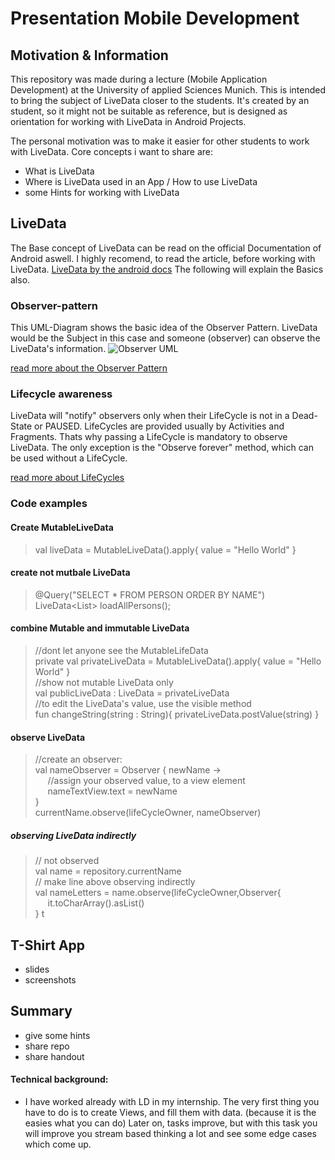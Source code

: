 # Presentation Mobile Development
## Motivation & Information
This repository was made during a lecture (Mobile Application Development) at the University of applied Sciences Munich. 
This is intended to bring the subject of LiveData closer to the students. It's created by an student, so it might not be suitable as reference, but is designed as orientation for working with LiveData in Android Projects.

The personal motivation was to make it easier for other students to work with LiveData.
Core concepts i want to share are:
* What is LiveData
* Where is LiveData used in an App / How to use LiveData
* some Hints for working with LiveData

## LiveData
The Base concept of LiveData can be read on the official Documentation of Android aswell. I highly recomend, to read the article, before working with LiveData.
[LiveData by the android docs](https://developer.android.com/topic/libraries/architecture/livedata)
The following will explain the Basics also.

### Observer-pattern
This UML-Diagram shows the basic idea of the Observer Pattern.
LiveData would be the Subject in this case and someone (observer) can observe the LiveData's information.
![Observer UML](https://upload.wikimedia.org/wikipedia/commons/thumb/a/a8/Observer_w_update.svg/750px-Observer_w_update.svg.png)

[read more about the Observer Pattern](https://en.wikipedia.org/wiki/Observer_pattern)

### Lifecycle awareness
LiveData will "notify" observers only when their LifeCycle is not in a Dead-State or PAUSED.
LifeCycles are provided usually by Activities and Fragments. 
Thats why passing a LifeCycle is mandatory to observe LiveData.
The only exception is the "Observe forever" method, which can be used without a LifeCycle.

[read more about LifeCycles](https://developer.android.com/topic/libraries/architecture/lifecycle)

### Code examples
#### Create MutableLiveData
> val liveData = MutableLiveData<String>().apply{ value = "Hello World" }
#### create not mutbale LiveData 
  
>@Query("SELECT * FROM PERSON ORDER BY NAME")  
>LiveData<List<Person>> loadAllPersons();
  
#### combine Mutable and immutable LiveData
>//dont let anyone see the MutableLifeData   
private val privateLiveData = MutableLiveData<String>().apply{
			value = "Hello World"
			}  
  //show not mutable LiveData only  
			val publicLiveData : LiveData<String> = privateLiveData	  
  //to edit the LiveData's value, use the visible method  
			fun changeString(string : String){
			privateLiveData.postValue(string)
			}
#### observe LiveData
> //create an observer:  
  val nameObserver = Observer<String> { newName ->  
  &nbsp;&nbsp;&nbsp;&nbsp;
  //assign your observed value, to a view element  
  &nbsp;&nbsp;&nbsp;&nbsp;
  nameTextView.text = newName  
    		}  
			currentName.observe(lifeCycleOwner, nameObserver)  
##### observing LiveData indirectly
> // not observed  
			val name = repository.currentName  
			// make line above observing indirectly  
			val nameLetters = name.observe(lifeCycleOwner,Observer{  
      &nbsp;&nbsp;&nbsp;&nbsp;
			it.toCharArray().asList()  
			}  t
## T-Shirt App
* slides
* screenshots
## Summary
* give some hints
* share repo
* share handout
#### Technical background:
* I have worked already with LD in my internship. The very first thing you have to do is to create Views, and fill them with data. (because it is the easies what you can do) Later on, tasks improve, but with this task you will improve you stream based thinking a lot and see some edge cases which come up.
